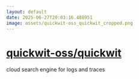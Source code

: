 ```yaml
---
layout: default
date: 2025-06-27T20:03:16.488951
image: assets/quickwit-oss_quickwit_cropped.png
---
```


# [quickwit-oss/quickwit](https://github.com/quickwit-oss/quickwit)

cloud search engine for logs and traces
